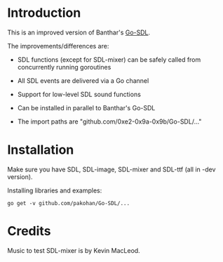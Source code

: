 # Introduction

This is an improved version of Banthar's [Go-SDL](http://github.com/banthar/Go-SDL).

The improvements/differences are:

* SDL functions (except for SDL-mixer) can be safely called from concurrently
  running goroutines
* All SDL events are delivered via a Go channel
* Support for low-level SDL sound functions

* Can be installed in parallel to Banthar's Go-SDL
* The import paths are "github.com/0xe2-0x9a-0x9b/Go-SDL/..."


# Installation

Make sure you have SDL, SDL-image, SDL-mixer and SDL-ttf (all in -dev version).

Installing libraries and examples:

    go get -v github.com/pakohan/Go-SDL/...


# Credits

Music to test SDL-mixer is by Kevin MacLeod.
